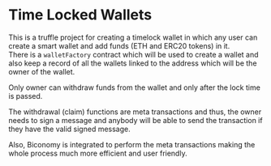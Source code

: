 # Time Locked Wallets

This is a truffle project for creating a timelock wallet in which any user can create a smart wallet and add funds (ETH and ERC20 tokens) in it.</br>
There is a `walletFactory` contract which will be used to create a wallet and also keep a record of all the wallets linked to the address which will be the owner of the wallet.

Only owner can withdraw funds from the wallet and only after the lock time is passed. 

The withdrawal (claim) functions are meta transactions and thus, the owner needs to sign a message and anybody will be able to send the transaction if they have the valid signed message.

Also, Biconomy is integrated to perform the meta transactions making the whole process much more efficient and user friendly.
